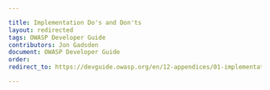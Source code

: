 ```yaml
---

title: Implementation Do's and Don'ts
layout: redirected
tags: OWASP Developer Guide
contributors: Jon Gadsden
document: OWASP Developer Guide
order:
redirect_to: https://devguide.owasp.org/en/12-appendices/01-implementation-dos-donts/

---
```

